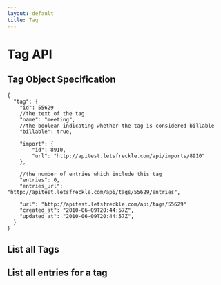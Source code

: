 ```yaml
---
layout: default
title: Tag
---
```

# Tag API

## Tag Object Specification

	{
	  "tag": {
	  	"id": 55629
	  	//the text of the tag
	    "name": "meeting",
	    //the boolean indicating whether the tag is considered billable
	    "billable": true,

	    "import": {
	    	"id": 8910,
	    	"url": "http://apitest.letsfreckle.com/api/imports/8910"
	    },

	    //the number of entries which include this tag
	    "entries": 0,
	    "entries_url": "http://apitest.letsfreckle.com/api/tags/55629/entries",

	    "url": "http://apitest.letsfreckle.com/api/tags/55629"
	    "created_at": "2010-06-09T20:44:57Z",
	    "updated_at": "2010-06-09T20:44:57Z",
	  }
	}

## List all Tags

## List all entries for a tag